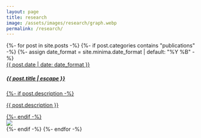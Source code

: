 ```yaml
---
layout: page
title: research
image: /assets/images/research/graph.webp
permalink: /research/
---
```


<div class="wrapper">
  <div class="post-list">
    {%- for post in site.posts -%}
      {%- if post.categories contains "publications" -%}
        {%- assign date_format = site.minima.date_format | default: "%Y %B" -%}
        <a href="{{ post.url | relative_url }}" class="card-link">
          <div class="modern-card" style="width: 100%;">
              <div class="card-body">
                  <span class="post-meta">{{ post.date | date: date_format }}</span>
                  <h5 class="card-title">{{ post.title | escape }}</h5>
                  {%- if post.description -%}
                      <p class="card-text"> {{ post.description }}</p>
                  {%- endif -%}    
                  <img class="center" style="display:block; margin-left: auto; max-width: 100%; margin-right: auto; max-height: 200px;" src="{{ post.image }}">
              </div>
          </div>
        </a>
      {%- endif -%}
    {%- endfor -%}
  </div>
</div>
